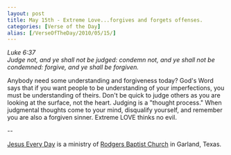 ```yaml
---
layout: post
title: May 15th - Extreme Love...forgives and forgets offenses.
categories: [Verse of the Day]
alias: [/VerseOfTheDay/2010/05/15/]
---
```


_Luke 6:37  
Judge not, and ye shall not be judged: condemn not, and ye shall not
be condemned: forgive, and ye shall be forgiven._

Anybody need some understanding and forgiveness today? God's Word
says that if you want people to be understanding of your
imperfections, you must be understanding of theirs. Don't be quick to
judge others as you are looking at the surface, not the heart. Judging
is a "thought process." When judgmental thoughts come to your mind,
disqualify yourself, and remember you are also a forgiven sinner.
Extreme LOVE thinks no evil.

 --

<a href=http://jesuseveryday.net>Jesus Every Day</a> is a ministry of <a href=http://rodgersbaptist.net>Rodgers Baptist Church</a> in Garland, Texas.
